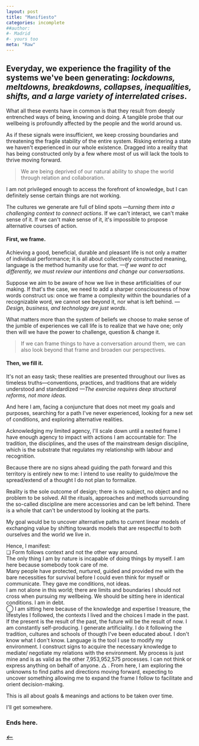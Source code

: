 ```yaml
---
layout: post
title: "Manifiesto"
categories: incomplete
##author:
#- Madrid
#- yours too
meta: "Raw"
---
```


## Everyday, we experience the fragility of the systems we've been generating: *lockdowns, meltdowns, breakdowns, collapses, inequalities, shifts, and a large variety of interrelated crises*.

What all these events have in common is that they result from deeply entrenched ways of being, knowing and doing. A tangible probe that our wellbeing is profoundly affected by the people and the world around us. 

As if these signals were insufficient, we keep crossing boundaries and threatening the fragile stability of the entire system. Risking entering a state we haven't experienced in our whole existence. Dragged into a reality that has being constructed only by a few where most of us will lack the tools to thrive moving forward.

> We are being deprived of our natural ability to shape the world through relation and collaboration.

I am not privileged enough to access the forefront of knowledge, but I can definitely sense certain things are not working.   

The cultures we generate are full of blind spots —*turning them into a challenging context to connect actions*. If we can't interact, we can't make sense of it. If we can't make sense of it, it's impossible to propose alternative courses of action. 


#### First, we frame.
Achieving a good, beneficial, durable and pleasant life is not only a matter of individual performance; it is all about collectively constructed meaning, language is the method humanity use for that. *—If we want to act differently, we must review our intentions and change our conversations*. 

Suppose we aim to be aware of how we live in these artificialities of our making. If that's the case, we need to add a sharper consciousness of how words construct us: once we frame a complexity within the boundaries of a recognizable word, we cannot see beyond it, nor what is left behind. 
*—Design, business, and technology are just words*. 

What matters more than the system of beliefs we choose to make sense of the jumble of experiences we call life is to realize that we have one; only then will we have the power to challenge, question & change it.

> If we can frame things to have a conversation around them, we can also look beyond that frame and broaden our perspectives.  

#### Then, we fill it.
It's not an easy task; these realities are presented throughout our lives as timeless truths—conventions, practices, and traditions that are widely understood and standardized *—The exercise requires deep structural reforms, not more ideas.* 

And here I am, facing a conjuncture that does not meet my goals and purposes, searching for a path I've never experienced, looking for a new set of conditions, and exploring alternative realities. 

Acknowledging my limited agency, I'll scale down until a nested frame I have enough agency to impact with actions I am accountable for: The tradition, the disciplines, and the uses of the mainstream design discipline, which is the substrate that regulates my relationship with labour and recognition.

Because there are no signs ahead guiding the path forward and this territory is entirely new to me: I intend to use reality to guide/move the spread/extend of a thought I do not plan to formalize. 

Reality is the sole outcome of design; there is no subject, no object and no problem to be solved. All the rituals, approaches and methods surrounding the so-called discipline are mere accessories and can be left behind. There is a whole that can't be understood by looking at the parts.

My goal would be to uncover alternative paths to current linear models of exchanging value by shifting towards models that are respectful to both ourselves and the world we live in. 

Hence, I manifest:   
❏ 
Form follows context and not the other way around.    
The only thing I am by nature is incapable of doing things by myself. I am here because somebody took care of me.   
Many people have protected, nurtured, guided and provided me with the bare necessities for survival before I could even think for myself or communicate. They gave me conditions, not ideas.  
I am not alone in this world; there are limits and boundaries I should not cross when pursuing my wellbeing. We should be sitting here in identical conditions. 
I am in debt.   
◯
I am sitting here because of the knowledge and expertise I treasure, the lifestyles I followed, the contexts I lived and the choices I made in the past. If the present is the result of the past, the future will be the result of now.
I am constantly self-producing. 
I generate artificiality. I do it following the tradition, cultures and schools of thougth I've been educated about. I don't know what I don't know.
Language is the tool I use to modify my environment. I construct signs to acquire the necessary knowledge to mediate/ negotiate my relations with the environment. My process is just mine and is as valid as the other 7,953,952,575 processes. 
I can not think or express anything on behalf of anyone. 
△
	. From here, I am exploring the unknowns to find paths and directions moving forward, expecting to uncover something allowing me to expand the frame I follow to facilitate and orient decision-making.

This is all about goals & meanings and actions to be taken over time. 

I'll get somewhere. 

### Ends here.


##### [⟵](/../../incomplete/index.html)
